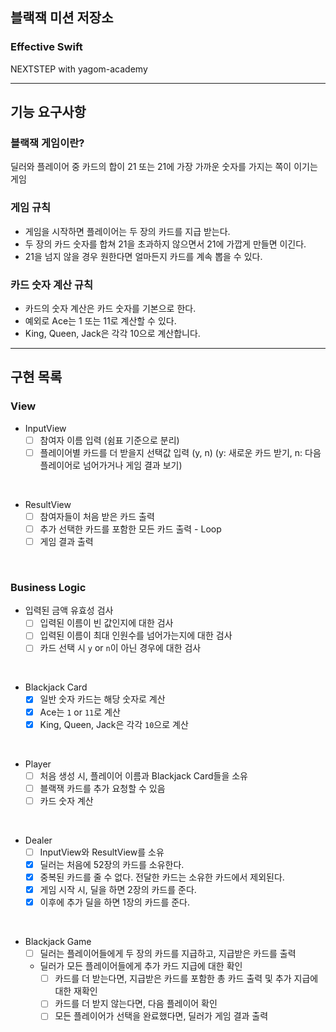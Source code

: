## 블랙잭 미션 저장소
### Effective Swift
NEXTSTEP with yagom-academy

---
## 기능 요구사항

### 블랙잭 게임이란?
딜러와 플레이어 중 카드의 합이 21 또는 21에 가장 가까운 숫자를 가지는 쪽이 이기는 게임

### 게임 규칙
- 게임을 시작하면 플레이어는 두 장의 카드를 지급 받는다.
- 두 장의 카드 숫자를 합쳐 21을 초과하지 않으면서 21에 가깝게 만들면 이긴다.
- 21을 넘지 않을 경우 원한다면 얼마든지 카드를 계속 뽑을 수 있다.

### 카드 숫자 계산 규칙
- 카드의 숫자 계산은 카드 숫자를 기본으로 한다.
- 예외로 Ace는 1 또는 11로 계산할 수 있다.
- King, Queen, Jack은 각각 10으로 계산합니다.

---

## 구현 목록
### View
- InputView
    - [ ] 참여자 이름 입력 (쉼표 기준으로 분리)
    - [ ] 플레이어별 카드를 더 받을지 선택값 입력 (y, n)
          (y: 새로운 카드 받기, n: 다음 플레이어로 넘어가거나 게임 결과 보기)

<br>

- ResultView
    - [ ] 참여자들이 처음 받은 카드 출력
    - [ ] 추가 선택한 카드를 포함한 모든 카드 출력 - Loop
    - [ ] 게임 결과 출력

<br>

### Business Logic
- 입력된 금액 유효성 검사
    - [ ] 입력된 이름이 빈 값인지에 대한 검사
    - [ ] 입력된 이름이 최대 인원수를 넘어가는지에 대한 검사
    - [ ] 카드 선택 시 `y` or `n`이 아닌 경우에 대한 검사

<br>

- Blackjack Card
    - [x] 일반 숫자 카드는 해당 숫자로 계산
    - [x] Ace는 `1` or `11`로 계산
    - [x] King, Queen, Jack은 각각 `10`으로 계산

<br>

- Player
    - [ ] 처음 생성 시, 플레이어 이름과 Blackjack Card들을 소유
    - [ ] 블랙잭 카드를 추가 요청할 수 있음
    - [ ] 카드 숫자 계산

<br>

- Dealer
    - [ ] InputView와 ResultView를 소유
    - [x] 딜러는 처음에 52장의 카드를 소유한다.
    - [x] 중복된 카드를 줄 수 없다. 전달한 카드는 소유한 카드에서 제외된다.
    - [x] 게임 시작 시, 딜을 하면 2장의 카드를 준다.
    - [x] 이후에 추가 딜을 하면 1장의 카드를 준다.

<br>

- Blackjack Game
    - [ ] 딜러는 플레이어들에게 두 장의 카드를 지급하고, 지급받은 카드를 출력
    -  딜러가 모든 플레이어들에게 추가 카드 지급에 대한 확인
        - [ ] 카드를 더 받는다면, 지급받은 카드를 포함한 총 카드 출력 및 추가 지급에 대한 재확인
        - [ ] 카드를 더 받지 않는다면, 다음 플레이어 확인
        - [ ] 모든 플레이어가 선택을 완료했다면, 딜러가 게임 결과 출력
